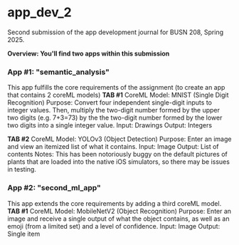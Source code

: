 # app_dev_2
Second submission of the app development journal for BUSN 208, Spring 2025.

**Overview: You'll find two apps within this submission**

### App #1: "semantic_analysis"
This app fulfills the core requirements of the assignment (to create an app that contains 2 coreML models)
**TAB #1**
CoreML Model: MNIST (Single Digit Recognition)
Purpose: Convert four independent single-digit inputs to integer values. Then, multiply the two-digit number formed by the upper two digits (e.g. 7+3=73) by the the two-digit number formed by the lower two digits into a single integer value.
Input: Drawings
Output: Integers

**TAB #2**
CoreML Model: YOLOv3 (Object Detection)
Purpose: Enter an image and view an itemized list of what it contains.
Input: Image
Output: List of contents
Notes: This has been notoriously buggy on the default pictures of plants that are loaded into the native iOS simulators, so there may be issues in testing. 

### App #2: "second_ml_app"
This app extends the core requirements by adding a third coreML model.
**TAB #1**
CoreML Model: MobileNetV2 (Object Recognition)
Purpose: Enter an image and receive a single output of what the object contains, as well as an emoji (from a limited set) and a level of confidence.
Input: Image
Output: Single item
